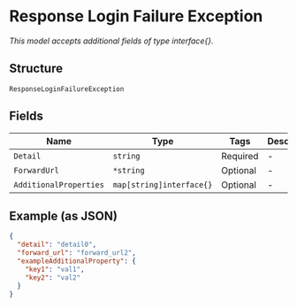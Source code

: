 
# Response Login Failure Exception

*This model accepts additional fields of type interface{}.*

## Structure

`ResponseLoginFailureException`

## Fields

| Name | Type | Tags | Description |
|  --- | --- | --- | --- |
| `Detail` | `string` | Required | - |
| `ForwardUrl` | `*string` | Optional | - |
| `AdditionalProperties` | `map[string]interface{}` | Optional | - |

## Example (as JSON)

```json
{
  "detail": "detail0",
  "forward_url": "forward_url2",
  "exampleAdditionalProperty": {
    "key1": "val1",
    "key2": "val2"
  }
}
```


